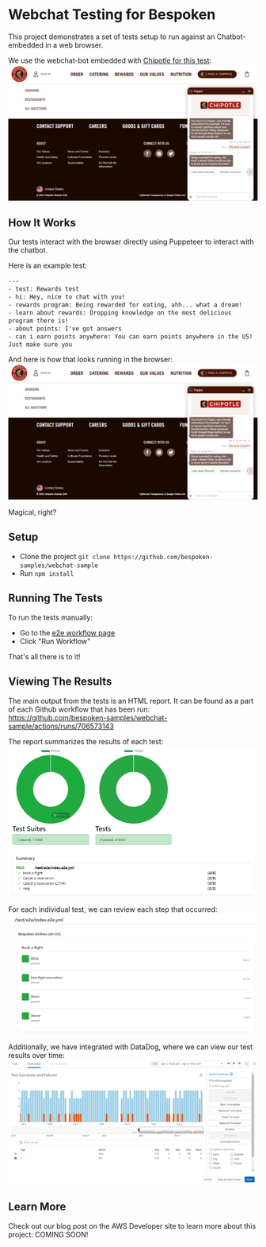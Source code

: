 # Webchat Testing for Bespoken
This project demonstrates a set of tests setup to run against an Chatbot-embedded in a web browser.

We use the webchat-bot embedded with [Chipotle for this test](https://www.chipotle.com/contact-us):  
![docs/ChipotleWebChatTest.gif](docs/Chipotle.png)

## How It Works
Our tests interact with the browser directly using Puppeteer to interact with the chatbot.

Here is an example test:
```
---
- test: Rewards test
- hi: Hey, nice to chat with you!
- rewards program: Being rewarded for eating, ahh... what a dream!
- learn about rewards: Dropping knowledge on the most delicious program there is!
- about points: I've got answers
- can i earn points anywhere: You can earn points anywhere in the US! Just make sure you
```

And here is how that looks running in the browser:
[![WebChat Testing In Action](docs/Chipotle.png)](https://youtu.be/mgUPUwepYAw)

Magical, right?

## Setup
* Clone the project `git clone https://github.com/bespoken-samples/webchat-sample`
* Run `npm install`

## Running The Tests
To run the tests manually:
* Go to the [e2e workflow page](https://github.com/bespoken-samples/webchat-samples/actions/workflows/test.yml)
* Click "Run Workflow"

That's all there is to it!

## Viewing The Results
The main output from the tests is an HTML report. It can be found as a part of each Github workflow that has been run:  
https://github.com/bespoken-samples/webchat-sample/actions/runs/706573143

The report summarizes the results of each test:
![docs/TestResultsSummary.png](docs/TestResultsSummary.png)
 
For each individual test, we can review each step that occurred:
![docs/TestResultsDetail.png](docs/TestResultsDetail.png)

Additionally, we have integrated with DataDog, where we can view our test results over time:  
![docs/DataDog.png](docs/DataDog.png)

## Learn More
Check out our blog post on the AWS Developer site to learn more about this project:
COMING SOON!
